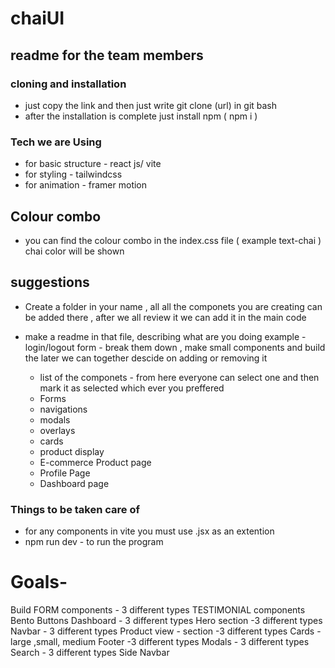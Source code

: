 # chaiUI

## readme for the team members

### cloning and installation

- just copy the link and then just write git clone (url) in git bash
- after the installation is complete just install npm ( npm i )

### Tech we are Using

- for basic structure - react js/ vite
- for styling - tailwindcss
- for animation - framer motion

## Colour combo

- you can find the colour combo in the index.css file ( example text-chai ) chai color will be shown

## suggestions

- Create a folder in your name , all all the componets you are creating can be added there , after we all review it we can add it in the main code
- make a readme in that file, describing what are you doing example - login/logout form - break them down , make small components and build the later we can together descide on adding or removing it

  - list of the componets - from here everyone can select one and then mark it as selected which ever you preffered
  - Forms
  - navigations
  - modals
  - overlays
  - cards
  - product display
  - E-commerce Product page
  - Profile Page
  - Dashboard page

### Things to be taken care of

- for any components in vite you must use .jsx as an extention
- npm run dev - to run the program

# Goals-

Build FORM components - 3 different types
TESTIMONIAL components
Bento
Buttons
Dashboard - 3 different types
Hero section -3 different types
Navbar - 3 different types
Product view - section -3 different types
Cards - large ,small, medium
Footer -3 different types
Modals - 3 different types
Search - 3 different types
Side Navbar

